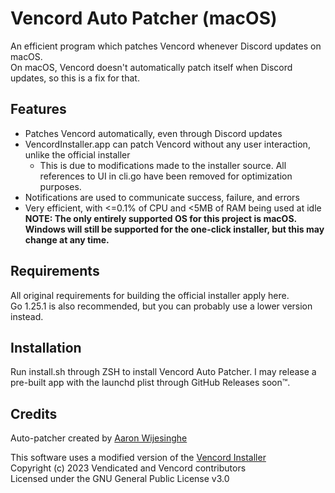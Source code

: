 # Vencord Auto Patcher (macOS)
An efficient program which patches Vencord whenever Discord updates on macOS.</br>
On macOS, Vencord doesn't automatically patch itself when Discord updates, so this is a fix for that.

## Features
- Patches Vencord automatically, even through Discord updates
- VencordInstaller.app can patch Vencord without any user interaction, unlike the official installer
    - This is due to modifications made to the installer source. All references to UI in cli.go have been removed for optimization purposes.
- Notifications are used to communicate success, failure, and errors
- Very efficient, with <=0.1% of CPU and <5MB of RAM being used at idle</br>
**NOTE: The only entirely supported OS for this project is macOS. Windows will still be supported for the one-click installer, but this may change at any time.**

## Requirements
All original requirements for building the official installer apply here.</br>
Go 1.25.1 is also recommended, but you can probably use a lower version instead.

## Installation
Run install.sh through ZSH to install Vencord Auto Patcher.
I may release a pre-built app with the launchd plist through GitHub Releases soon™.

## Credits
Auto-patcher created by [Aaron Wijesinghe](https://github.com/introvertednoob)

This software uses a modified version of the [Vencord Installer](https://github.com/Vencord/Installer)</br>
Copyright (c) 2023 Vendicated and Vencord contributors</br>
Licensed under the GNU General Public License v3.0</br>

